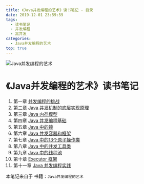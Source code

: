 ```yaml
---
title: 《Java并发编程的艺术》读书笔记 - 目录
date: 2019-12-01 23:59:59
tags: 
  - 读书笔记
  - 并发编程
  - 高并发
categories:
  - Java并发编程的艺术
top: true
---
```


![Java并发编程的艺术](https://images.gitbook.cn/FqT6_h3A4raxz0Sw6-cR9o8TdQIo?imageView2/2/h/500)

<!-- more -->

# 《Java并发编程的艺术》读书笔记

1. 第一章 [并发编程的挑战](../../../../../06/03/读书笔记/《Java并发编程的艺术》/1.并发编程的挑战/)
2. 第二章 [Java 并发机制的底层实现原理](../../../../../06/04/读书笔记/《Java并发编程的艺术》/2.Java并发机制的底层实现原理/)
3. 第三章 [Java 内存模型](../../../../../06/05/读书笔记/《Java并发编程的艺术》/3.Java内存模型/)
4. 第四章 [Java 并发编程基础](../../../../../06/07/读书笔记/《Java并发编程的艺术》/4.Java并发编程基础/)
5. 第五章 [Java 中的锁](../../../../../06/08/读书笔记/《Java并发编程的艺术》/5.Java中的锁/)
6. 第六章 [Java 并发容器和框架](../../../../../06/09/读书笔记/《Java并发编程的艺术》/6.Java并发容器和框架/)
7. 第七章 [Java 中的13个原子操作类](../../../../../06/10/读书笔记/《Java并发编程的艺术》/7.Java中的13个原子操作类/)
8. 第八章 [Java 中的并发工具类](../../../../../06/11/读书笔记/《Java并发编程的艺术》/8.Java中的并发工具类/)
9. 第九章 [Java 中的线程池](../../../../../06/12/读书笔记/《Java并发编程的艺术》/9.Java中的线程池/)
10. 第十章 [Executor 框架](../../../../../06/13/读书笔记/《Java并发编程的艺术》/10.Executor框架/)
11. 第十一章 [Java 并发编程实践](../../../../../06/14/读书笔记/《Java并发编程的艺术》/11.Java并发编程实践/)

本笔记来自于 书籍：`Java并发编程的艺术`
